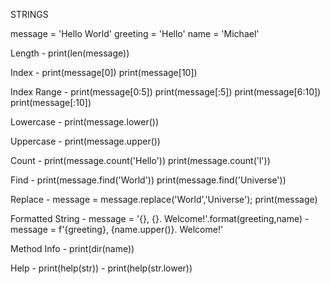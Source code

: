 STRINGS

message = 'Hello World'
greeting = 'Hello'
name = 'Michael'


Length  - print(len(message))

Index   - print(message[0])
          print(message[10])

Index Range - print(message[0:5])
              print(message[:5])
              print(message[6:10])
              print(message[:10])

Lowercase   - print(message.lower())

Uppercase   - print(message.upper())

Count       - print(message.count('Hello'))
              print(message.count('l'))

Find        - print(message.find('World'))
              print(message.find('Universe'))

Replace     - message = message.replace('World','Universe'); print(message)

Formatted String  - message = '{}, {}. Welcome!'.format(greeting,name)
                  - message = f'{greeting}, {name.upper()}. Welcome!'

Method Info       - print(dir(name))

Help              - print(help(str))
                  - print(help(str.lower))